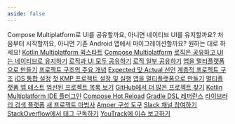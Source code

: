 ```yaml
---
aside: false
---
```

<topic
	xmlns:xsi="http://www.w3.org/2001/XMLSchema-instance"
	xsi:noNamespaceSchemaLocation="https://resources.jetbrains.com/writerside/1.0/topic.v2.xsd"
	title="Kotlin Multiplatform 시작하기" id="get-started">
    <section-starting-page>
        <title>Kotlin Multiplatform 시작하기</title>
        <description>
            Compose Multiplatform로 UI를 공유할까요, 아니면 네이티브 UI를 유지할까요? 처음부터 시작할까요, 아니면 기존 Android 앱에서 마이그레이션할까요? 원하는 대로 하세요!
        </description>
        <spotlight>
            <a href="quickstart.md" type="cross-platform" summary="첫 KMP 프로젝트 설정 및 실행">Kotlin Multiplatform 퀵스타트</a>
            <a href="compose-multiplatform.topic" summary="JetBrains에서 개발한 Kotlin 기반의 선언형 멀티플랫폼 UI 프레임워크 알아보기" type="creative">Compose Multiplatform</a>
        </spotlight>
        <primary>
            <title>인기 사용 사례</title>
            <a href="multiplatform-create-first-app.md" summary="Kotlin Multiplatform을 알아보고 Android 및 iOS에서 모두 작동하는 Android Studio 모바일 앱 만들기">로직은 공유하고 UI는 네이티브로 유지하기</a>
            <a href="compose-multiplatform-create-first-app.md" summary="Compose Multiplatform을 사용하여 Android, iOS, 데스크톱 간에 UI를 공유하는 애플리케이션 만들기">로직과 UI 모두 공유하기</a>
            <a href="multiplatform-ktor-sqldelight.md" summary="Android와 iOS 간에 공유 데이터 액세스 계층을 갖는 멀티플랫폼 앱 만들기">로직 일부 공유하기</a>
            <a href="multiplatform-integrate-in-existing-app.md" summary="Android 애플리케이션을 iOS에서 작동하도록 만들기">앱을 멀티플랫폼으로 만들기</a>
        </primary>
        <secondary>
            <title>Kotlin Multiplatform 기술</title>
            <a href="multiplatform-discover-project.md" summary="기본 사항 알아보기: 공통 및 플랫폼별 코드, 타겟, 소스 세트">프로젝트 구조의 주요 개념</a>
            <a href="multiplatform-expect-actual.md" summary="예상(expected) 및 실제(actual) 선언을 사용하여 플랫폼별 API에 접근하기">Expected 및 Actual 선언</a>
            <a href="multiplatform-hierarchy.md" summary="공통 코드를 공유하기 위해 소스 세트 계층 구조 배열하기">계층적 프로젝트 구조</a>
            <a href="multiplatform-ios-integration-overview.md" summary="Kotlin Multiplatform 공유 모듈을 iOS 앱에 통합하기">iOS 통합 설정</a>
        </secondary>
        <misc>
            <links narrow="true">
                <group>
                    <title>튜토리얼 &amp; 샘플</title>
                    <a href="quickstart.md" summary="첫 KMP 프로젝트 설정 및 실행">첫 KMP 프로젝트 설정 및 실행</a>
                    <a href="multiplatform-integrate-in-existing-app.md" summary="Android 애플리케이션을 iOS에서 작동하도록 만들기">앱을 멀티플랫폼으로 만들기</a>
                    <a href="multiplatform-run-tests.md" summary="Kotlin Multiplatform 애플리케이션 생성 및 테스트 방법 알아보기">멀티플랫폼 앱 테스트</a>
                    <a href="multiplatform-samples.md" summary="Kotlin Multiplatform 샘플">엄선된 프로젝트 목록 보기</a>
                    <a href="https://github.com/topics/kotlin-multiplatform-sample" summary="GitHub &quot;kotlin-multiplatform&quot; 토픽">GitHub에서 더 많은 프로젝트 찾기</a>
                </group>
                <group>
                    <title>도구</title>
                    <a href="https://plugins.jetbrains.com/plugin/14936-kotlin-multiplatform" summary="IntelliJ IDEA 및 Android Studio용 Kotlin Multiplatform 플러그인">Kotlin Multiplatform IDE 플러그인</a>
                    <a href="compose-hot-reload.md" summary="Compose Hot Reload로 UI를 빠르게 반복 작업하기">Compose Hot Reload</a>
                    <a href="multiplatform-dsl-reference.md" summary="Kotlin Multiplatform 프로젝트용 Gradle 빌드 스크립트 구성">Gradle DSL 레퍼런스</a>
                    <a href="https://klibs.io/" summary="JetBrains에서 개발한 Kotlin Multiplatform 라이브러리용 실험적 검색 플랫폼">라이브러리 검색 플랫폼</a>
                    <a href="https://kmp.jetbrains.com/" summary="멀티플랫폼 프로젝트 템플릿을 빠르게 생성하고 다운로드하기">새 프로젝트 마법사</a>
                    <a href="amper.md" summary="Amper로 프로젝트 구성">Amper 구성 도구</a>
                </group>
                <group>
                    <title>커뮤니티 &amp; 도움말</title>
                    <a href="https://kotlinlang.slack.com/archives/C3PQML5NU" summary="Kotlin Slack">Slack 채널 참여하기</a>
                    <a href="https://stackoverflow.com/questions/tagged/kotlin-multiplatform" summary="kotlin-multiplatform 태그 구독">StackOverflow에서 태그 구독하기</a>
                    <a href="https://youtrack.jetbrains.com/newIssue?project=KT" summary="Kotlin 이슈 트래커">YouTrack에 이슈 보고하기</a>
                </group>
            </links>
        </misc>
    </section-starting-page>
</topic>